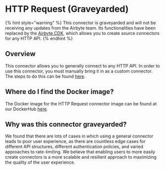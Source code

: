 # HTTP Request (Graveyarded)

{% hint style="warning" %}
This connector is graveyarded and will not be receiving any updates from the Airbyte team. Its functionalities have been replaced by the [Airbyte CDK](../../connector-development/cdk-python/), which allows you to create source connectors for any HTTP API.
{% endhint %}

## Overview

This connector allows you to generally connect to any HTTP API. In order to use this connector, you must manually bring it in as a custom connector. The steps to do this can be found [here](../../connector-development/tutorials/cdk-tutorial-python-http/7-use-connector-in-airbyte.md).

## Where do I find the Docker image?

The Docker image for the HTTP Request connector image can be found at our DockerHub [here](https://hub.docker.com/r/airbyte/source-http-request).

## Why was this connector graveyarded?

We found that there are lots of cases in which using a general connector leads to poor user experience, as there are countless edge cases for different API structures, different authentication policies, and varied approaches to rate-limiting. We believe that enabling users to more easily create connectors is a more scalable and resilient approach to maximizing the quality of the user experience.
